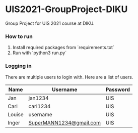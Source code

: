 # UIS2021-GroupProject-DIKU
Group Project for UIS 2021 course at DIKU.

### How to run
1. Install required packages from ´requirements.txt´
2. Run with ´python3 run.py´

### Logging in
There are multiple users to login with. Here are a list of users.

Name | Username | Password
------------ | ------------- | ------------- 
Jan | jan1234 | UIS
Carl | carl1234 | UIS
Louise | username | UIS
Inger | SuperMANN1234@gmail.com | UIS

